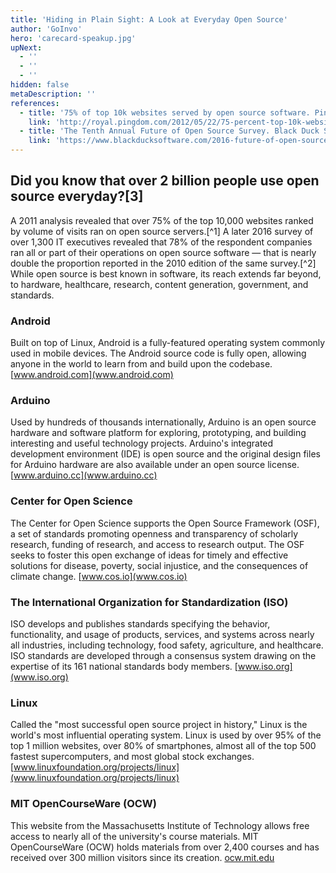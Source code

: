 ```yaml
---
title: 'Hiding in Plain Sight: A Look at Everyday Open Source'
author: 'GoInvo'
hero: 'carecard-speakup.jpg'
upNext:
  - ''
  - ''
  - ''
hidden: false
metaDescription: ''
references:
  - title: '75% of top 10k websites served by open source software. Pingdom Royal. 2012. Accessed 3 Jan 2018.'
    link: 'http://royal.pingdom.com/2012/05/22/75-percent-top-10k-websites-served-by-open-source-software/'
  - title: 'The Tenth Annual Future of Open Source Survey. Black Duck Software. 2016. Accessed 3 Jan 2018.'
    link: 'https://www.blackducksoftware.com/2016-future-of-open-source'
---
```


## Did you know that over 2 billion people use open source everyday?[3]

A 2011 analysis revealed that over 75% of the top 10,000 websites ranked by volume of visits ran on open source servers.[^1] A later 2016 survey of over 1,300 IT executives revealed that 78% of the respondent companies ran all or part of their operations on open source software &mdash; that is nearly double the proportion reported in the 2010 edition of the same survey.[^2] While open source is best known in software, its reach extends far beyond, to hardware, healthcare, research, content generation, government, and standards.

### Android

Built on top of Linux, Android is a fully-featured operating system commonly used in mobile devices. The Android source code is fully open, allowing anyone in the world to learn from and build upon the codebase. [www.android.com](www.android.com)

### Arduino

Used by hundreds of thousands internationally, Arduino is an open source hardware and software platform for exploring, prototyping, and building interesting and useful technology projects. Arduino's integrated development environment (IDE) is open source and the original design files for Arduino hardware are also available under an open source license. [www.arduino.cc](www.arduino.cc)

### Center for Open Science

The Center for Open Science supports the Open Source Framework (OSF), a set of standards promoting openness and transparency of scholarly research, funding of research, and access to research output. The OSF seeks to foster this open exchange of ideas for timely and effective solutions for disease, poverty, social injustice, and the consequences of climate change. [www.cos.io](www.cos.io)

### The International Organization for Standardization (ISO)

ISO develops and publishes standards specifying the behavior, functionality, and usage of products, services, and systems across nearly all industries, including technology, food safety, agriculture, and healthcare. ISO standards are developed through a consensus system drawing on the expertise of its 161 national standards body members. [www.iso.org](www.iso.org)

### Linux

Called the "most successful open source project in history," Linux is the world's most influential operating system. Linux is used by over 95% of the top 1 million websites, over 80% of smartphones, almost all of the
top 500 fastest supercomputers, and most global stock exchanges. [www.linuxfoundation.org/projects/linux](www.linuxfoundation.org/projects/linux)

### MIT OpenCourseWare (OCW)

This website from the Massachusetts Institute of Technology allows free access to nearly all of the university's course materials. MIT OpenCourseWare (OCW) holds materials from over 2,400 courses and has received over 300 million visitors since its creation. [ocw.mit.edu](ocw.mit.edu)
